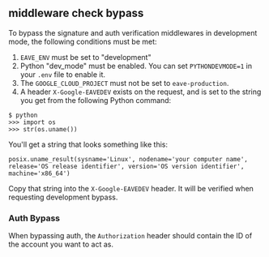## middleware check bypass

To bypass the signature and auth verification middlewares in development mode, the following conditions must be met:

1. `EAVE_ENV` must be set to "development"
1. Python "dev_mode" must be enabled. You can set `PYTHONDEVMODE=1` in your `.env` file to enable it.
1. The `GOOGLE_CLOUD_PROJECT` must not be set to `eave-production`.
1. A header `X-Google-EAVEDEV` exists on the request, and is set to the string you get from the following Python command:

```
$ python
>>> import os
>>> str(os.uname())
```

You'll get a string that looks something like this:

```
posix.uname_result(sysname='Linux', nodename='your computer name', release='OS release identifier', version='OS version identifier', machine='x86_64')
```

Copy that string into the `X-Google-EAVEDEV` header. It will be verified when requesting development bypass.

### Auth Bypass

When bypassing auth, the `Authorization` header should contain the ID of the account you want to act as.